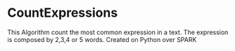 # CountExpressions
This Algorithm count the most common expression in a text. The expression is composed by 2,3,4 or 5 words. Created on Python over SPARK
